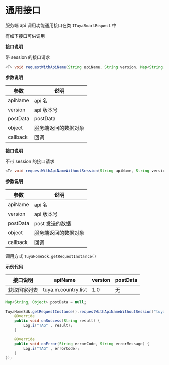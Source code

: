 # 通用接口

服务端 api 调用功能通用接口在类 `ITuyaSmartRequest` 中

有如下接口可供调用

**接口说明**

带 session 的接口请求

```java
<T> void requestWithApiName(String apiName, String version, Map<String, Object> postData, Class<T> object, final ITuyaDataCallback<T> callback);
```

**参数说明**

| 参数     | 说明                 |
| -------- | -------------------- |
| apiName  | api 名               |
| version  | api 版本号           |
| postData | postData             |
| object   | 服务端返回的数据对象 |
| callback | 回调                 |

**接口说明**

不带 session 的接口请求

```java
<T> void requestWithApiNameWithoutSession(String apiName, String version, Map<String, Object> postData, Class<T> object, final ITuyaDataCallback<T> callback);
```

**参数说明**

| 参数     | 说明                 |
| -------- | -------------------- |
| apiName  | api 名               |
| version  | api 版本号           |
| postData | post 发送的数据      |
| object   | 服务端返回的数据对象 |
| callback | 回调                 |

调用方式 `TuyaHomeSdk.getRequestInstance()`

**示例代码**

| 接口说明| apiName             | version | postData |
| ------| ------------------- | ------- | -------- |
|获取国家列表| tuya.m.country.list | 1.0 | 无 |

```java
Map<String, Object> postData = null;

TuyaHomeSdk.getRequestInstance().requestWithApiNameWithoutSession("tuya.m.country.list", "1.0", postData, String.class, new ITuyaDataCallback<String>() {
    @Override
    public void onSuccess(String result) {
        Log.i("TAG" , result);
    }

    @Override
    public void onError(String errorCode, String errorMessage) {
        Log.i("TAG" , errorCode);
    }
});
```

